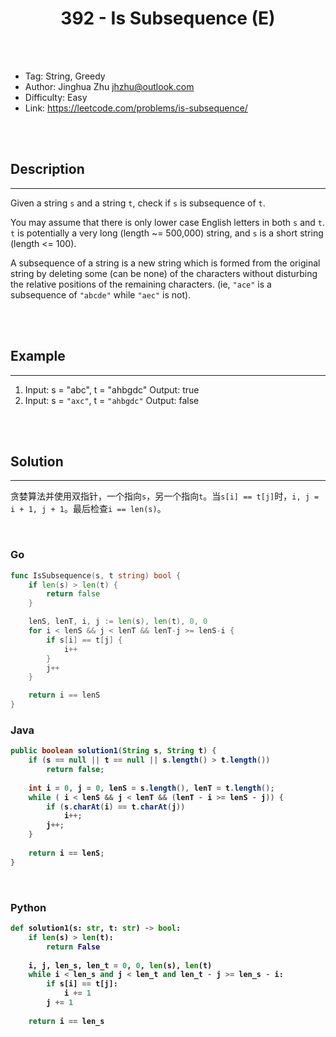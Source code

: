 # <center>392 - Is Subsequence (E)</center> 



<br></br>

* Tag: String, Greedy
* Author: Jinghua Zhu <jhzhu@outlook.com>
* Difficulty: Easy
* Link: https://leetcode.com/problems/is-subsequence/

<br></br>



## Description
----
Given a string `s` and a string `t`, check if `s` is subsequence of `t`.

You may assume that there is only lower case English letters in both `s` and `t`. `t` is potentially a very long (length ~= 500,000) string, and `s` is a short string (length <= 100).

A subsequence of a string is a new string which is formed from the original string by deleting some (can be none) of the characters without disturbing the relative positions of the remaining characters. (ie, `"ace"` is a subsequence of `"abcde"` while `"aec"` is not).

<br></br>



## Example
----
1. Input: s = "abc", t = "ahbgdc" Output: true
2. Input: s = `"axc"`, t = `"ahbgdc"` Output: false

<br></br>



## Solution
----
贪婪算法并使用双指针，一个指向`s`，另一个指向`t`。当`s[i] == t[j]`时，`i, j = i + 1, j + 1`。最后检查`i == len(s)`。

<br>


### Go
```go
func IsSubsequence(s, t string) bool {
	if len(s) > len(t) {
		return false
	}

	lenS, lenT, i, j := len(s), len(t), 0, 0
	for i < lenS && j < lenT && lenT-j >= lenS-i {
		if s[i] == t[j] {
			i++
		}
		j++
	}

	return i == lenS
}
```

<b>


### Java
```java
public boolean solution1(String s, String t) {
    if (s == null || t == null || s.length() > t.length())
        return false;
        
    int i = 0, j = 0, lenS = s.length(), lenT = t.length();
    while ( i < lenS && j < lenT && (lenT - i >= lenS - j)) {
        if (s.charAt(i) == t.charAt(j))
            i++;
        j++;
    }
        
    return i == lenS;
}
```

<br>


### Python
```python
def solution1(s: str, t: str) -> bool:
    if len(s) > len(t):
        return False
        
    i, j, len_s, len_t = 0, 0, len(s), len(t)
    while i < len_s and j < len_t and len_t - j >= len_s - i:
        if s[i] == t[j]:
            i += 1
        j += 1
            
    return i == len_s
```

<br>
